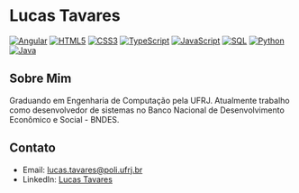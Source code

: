 # Lucas Tavares

[![Angular](https://img.shields.io/badge/-Angular-DD0031?logo=angular&logoColor=white)](#)
[![HTML5](https://img.shields.io/badge/-HTML5-E34F26?logo=html5&logoColor=white)](#)
[![CSS3](https://img.shields.io/badge/-CSS3-1572B6?logo=css3&logoColor=white)](#)
[![TypeScript](https://img.shields.io/badge/-TypeScript-007ACC?logo=typescript&logoColor=white)](#)
[![JavaScript](https://img.shields.io/badge/-JavaScript-F7DF1E?logo=javascript&logoColor=black)](#)
[![SQL](https://img.shields.io/badge/-SQL-4479A1?logo=postgresql&logoColor=white)](#)
[![Python](https://img.shields.io/badge/-Python-3776AB?logo=python&logoColor=white)](#)
[![Java](https://img.shields.io/badge/-Java-007396?logo=java&logoColor=white)](#)



## Sobre Mim

Graduando em Engenharia de Computação pela UFRJ. Atualmente trabalho como desenvolvedor de sistemas no Banco Nacional de Desenvolvimento Econômico e Social - BNDES.


## Contato

- Email: lucas.tavares@poli.ufrj.br
- LinkedIn: [Lucas Tavares](https://www.linkedin.com/in/lucas-tavares-2021/)

